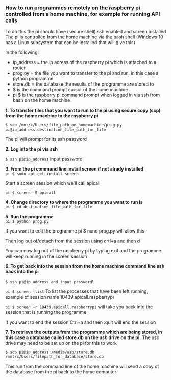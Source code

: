 ### How to run programmes remotely on the raspberry pi controlled from a home machine, for example for running API calls

To do this the pi should have (secure shell) ssh enabled and screen installed
The pi is controlled from the home machine via the bash shell (Windows 10 has a Linux subsystem that can be installed that will give this)

In the following:

- ip_address = the ip adress of the raspberry pi which is attached to a router
- prog.py = the file you want to transfer to the pi and run, in this case a python programme
- store.db = the database the results of the programme are stored to
- $ is the command prompt cursor of the home machine
- pi $ is the raspberry pi command prompt when logged in via ssh from bash on the home machine


**1. To transfer files that you want to run to the pi using secure copy (scp) from the home machine to the raspberry pi**

`$ scp /mnt/c/Users/file_path_on_homemachine/prog.py  pi@ip_address:destination_file_path_for_file`

The pi will prompt for its ssh password

**2. Log into the pi via ssh**

`$ ssh pi@ip_address`
  input password

**3. From the pi command line install screen if not alrady installed**\
`pi $ sudo apt-get install screen`

Start a screen session which we'll call apicall

`pi $ screen -S apicall`

**4. Change directory to where the programme you want to run is**\
`pi $ cd destination_file_path_for_file`

**5. Run the programme**\
`pi $ python prog.py`

If you want to edit the programme pi $ nano prog.py will allow this

Then log out of/detach from the session using crtl+a and then d

You can now log out of the raspberry pi by typing exit and the programme will keep running in the screen session

**6. To get back into the session from the home machine command line ssh back into the pi**

`$ ssh pi@ip_address and input password`\

`pi $ screen -list` To list the processes that have been left running, example of session name  10439.apicall.raspberrypi

`pi $ screen -r 10439.apicall.raspberrypi` will take you back into the session that is running the programme

If you want to end the session Ctrl+a and then :quit will end the session


**7. To retrieve the outputs from the programme which are being stored, in this case a database called store.db on the usb drive on the pi.**
The usb drive may need to be set up on the pi for this to work

`$ scp pi@ip_address:/media/usb/store.db   /mnt/c/Users/filepath_for_database/store.db`

This run from the command line of the home machine will send a copy of the database from the pi back to the home computer

